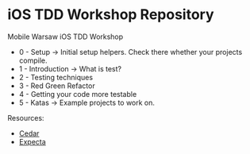 iOS TDD Workshop Repository
============

Mobile Warsaw iOS TDD Workshop

* 0 - Setup -> Initial setup helpers. Check there whether your projects compile.
* 1 - Introduction -> What is test?
* 2 - Testing techniques
* 3 - Red Green Refactor
* 4 - Getting your code more testable
* 5 - Katas -> Example projects to work on.

Resources:
- [Cedar](https://github.com/pivotal/cedar)
- [Expecta](https://github.com/specta/expecta)
